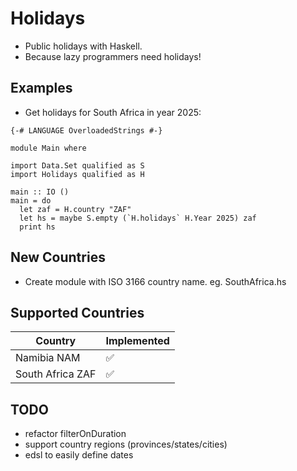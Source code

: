 # Holidays
- Public holidays with Haskell.
- Because lazy programmers need holidays!

## Examples

- Get holidays for South Africa in year 2025:
```
{-# LANGUAGE OverloadedStrings #-}

module Main where

import Data.Set qualified as S
import Holidays qualified as H

main :: IO ()
main = do
  let zaf = H.country "ZAF"
  let hs = maybe S.empty (`H.holidays` H.Year 2025) zaf
  print hs

```

## New Countries
- Create module with ISO 3166 country name. eg. SouthAfrica.hs

## Supported Countries
| Country | Implemented |
| --- | ----------- |
| Namibia NAM | &#x2705; |
| South Africa ZAF | &#x2705; |

## TODO
- refactor filterOnDuration
- support country regions (provinces/states/cities)
- edsl to easily define dates